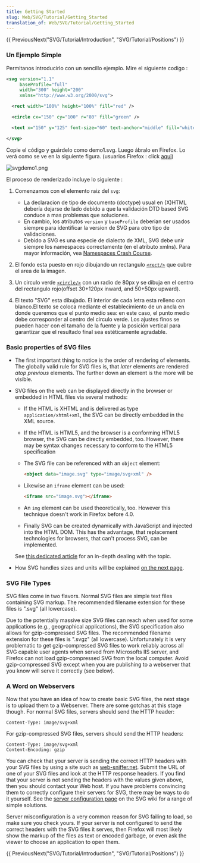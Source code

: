 ```yaml
---
title: Getting Started
slug: Web/SVG/Tutorial/Getting_Started
translation_of: Web/SVG/Tutorial/Getting_Started
---
```

{{ PreviousNext("SVG/Tutorial/Introduction", "SVG/Tutorial/Positions") }}

### Un Ejemplo Simple

Permitanos introducirlo con un sencillo ejemplo. Mire el siguiente codigo :

```xml
<svg version="1.1"
     baseProfile="full"
     width="300" height="200"
     xmlns="http://www.w3.org/2000/svg">

  <rect width="100%" height="100%" fill="red" />

  <circle cx="150" cy="100" r="80" fill="green" />

  <text x="150" y="125" font-size="60" text-anchor="middle" fill="white">SVG</text>

</svg>
```

Copie el código y guárdelo como demo1.svg. Luego ábralo en Firefox. Lo verá como se ve en la siguiente figura. (usuarios Firefox : click [aqui](/@api/deki/files/4571/=svgdemo1.xml))

![svgdemo1.png](/@api/deki/files/4928/=svgdemo1.png)

El proceso de renderizado incluye lo siguiente :

1. Comenzamos con el elemento raiz del `svg`:

    - La declaracion de tipo de documento (doctype) usual en (X)HTML debería dejarse de lado debido a que la validación DTD based SVG conduce a mas problemas que soluciones.
    - En cambio, los atributos `version` y `baseProfile` deberian ser usados siempre para identificar la version de SVG para otro tipo de validaciones.
    - Debido a SVG es una especie de dialecto de XML, SVG debe unir siempre los namespaces correctamente (en el atributo xmlns). Para mayor información, vea [Namespaces Crash Course](/es/docs/Web/SVG/Namespaces_Crash_Course).

2. El fondo esta puesto en rojo dibujando un rectangulo [`<rect/>`](/en/SVG/Element/rect) que cubre el area de la imagen.
3. Un circulo verde [`<circle/>`](/en/SVG/Element/circle) con un radio de 80px y se dibuja en el centro del rectangulo rojo(offset 30+120px inward, and 50+50px upward).
4. El texto "SVG" esta dibujado. El interior de cada letra esta relleno con blanco.El texto se coloca mediante el establecimiento de un ancla en donde queremos que el punto medio sea: en este caso, el punto medio debe corresponder al centro del circulo verde. Los ajustes finos se pueden hacer con el tamaño de la fuente y la posición vertical para garantizar que el resultado final sea estéticamente agradable.

### Basic properties of SVG files

- The first important thing to notice is the order of rendering of elements. The globally valid rule for SVG files is, that _later_ elements are rendered _atop previous_ elements. The further down an element is the more will be visible.
- SVG files on the web can be displayed directly in the browser or embedded in HTML files via several methods:

  - If the HTML is XHTML and is delivered as type `application/xhtml+xml`, the SVG can be directly embedded in the XML source.
  - If the HTML is HTML5, and the browser is a conforming HTML5 browser, the SVG can be directly embedded, too. However, there may be syntax changes necessary to conform to the HTML5 specification
  - The SVG file can be referenced with an `object` element:

    ```html
    <object data="image.svg" type="image/svg+xml" />
    ```

  - Likewise an `iframe` element can be used:

    ```html
    <iframe src="image.svg"></iframe>
    ```

  - An `img` element can be used theoretically, too. However this technique doesn't work in Firefox before 4.0.
  - Finally SVG can be created dynamically with JavaScript and injected into the HTML DOM. This has the advantage, that replacement technologies for browsers, that can't process SVG, can be implemented.

  See [this dedicated article](/en/SVG_In_HTML_Introduction) for an in-depth dealing with the topic.

- How SVG handles sizes and units will be explained [on the next page](/en/SVG/Tutorial/Positions).

### SVG File Types

SVG files come in two flavors. Normal SVG files are simple text files containing SVG markup. The recommended filename extension for these files is ".svg" (all lowercase).

Due to the potentially massive size SVG files can reach when used for some applications (e.g., geographical applications), the SVG specification also allows for gzip-compressed SVG files. The recommended filename extension for these files is ".svgz" (all lowercase). Unfortunately it is very problematic to get gzip-compressed SVG files to work reliably across all SVG capable user agents when served from Microsofts IIS server, and Firefox can not load gzip-compressed SVG from the local computer. Avoid gzip-compressed SVG except when you are publishing to a webserver that you know will serve it correctly (see below).

### A Word on Webservers

Now that you have an idea of how to create basic SVG files, the next stage is to upload them to a Webserver. There are some gotchas at this stage though. For normal SVG files, servers should send the HTTP header:

```
Content-Type: image/svg+xml
```

For gzip-compressed SVG files, servers should send the HTTP headers:

```
Content-Type: image/svg+xml
Content-Encoding: gzip
```

You can check that your server is sending the correct HTTP headers with your SVG files by using a site such as [web-sniffer.net](http://web-sniffer.net/). Submit the URL of one of your SVG files and look at the HTTP response headers. If you find that your server is not sending the headers with the values given above, then you should contact your Web host. If you have problems convincing them to correctly configure their servers for SVG, there may be ways to do it yourself. See the [server configuration page](http://svg-whiz.com/wiki/index.php?title=Server_Configuration) on the SVG wiki for a range of simple solutions.

Server misconfiguration is a very common reason for SVG failing to load, so make sure you check yours. If your server is not configured to send the correct headers with the SVG files it serves, then Firefox will most likely show the markup of the files as text or encoded garbage, or even ask the viewer to choose an application to open them.

{{ PreviousNext("SVG/Tutorial/Introduction", "SVG/Tutorial/Positions") }}
